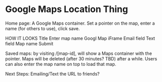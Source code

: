 Google Maps Location Thing
============

Home page: A Google Maps container.  Set a pointer on the map, enter a name (for others to use), click save.

HOW IT LOOKS
Title
Enter map name
Googl Map iFrame
Email field
Text field
Map name
Submit

Saved maps: by visiting /[map-id], will show a Maps container with the pointer.  Maps will be deleted (after 30 minutes?  TBD) after a while. Users can also enter the map name on top to load that map.

Next Steps: Emailing/Text the URL to friends?